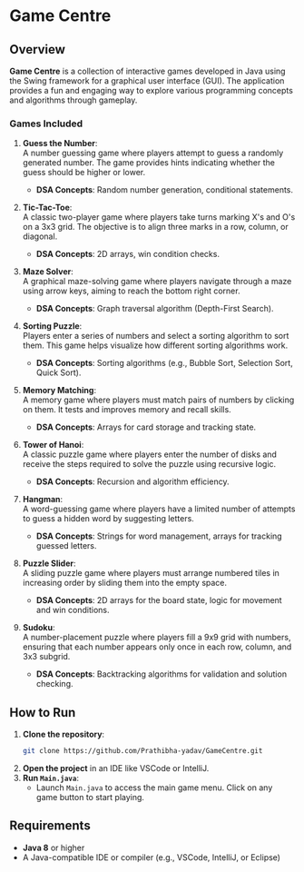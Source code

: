 # Game Centre

## Overview
**Game Centre** is a collection of interactive games developed in Java using the Swing framework for a graphical user interface (GUI). The application provides a fun and engaging way to explore various programming concepts and algorithms through gameplay.

### Games Included

1. **Guess the Number**:  
   A number guessing game where players attempt to guess a randomly generated number. The game provides hints indicating whether the guess should be higher or lower.
   - **DSA Concepts**: Random number generation, conditional statements.

2. **Tic-Tac-Toe**:  
   A classic two-player game where players take turns marking X's and O's on a 3x3 grid. The objective is to align three marks in a row, column, or diagonal.
   - **DSA Concepts**: 2D arrays, win condition checks.

3. **Maze Solver**:  
   A graphical maze-solving game where players navigate through a maze using arrow keys, aiming to reach the bottom right corner.
   - **DSA Concepts**: Graph traversal algorithm (Depth-First Search).

4. **Sorting Puzzle**:  
   Players enter a series of numbers and select a sorting algorithm to sort them. This game helps visualize how different sorting algorithms work.
   - **DSA Concepts**: Sorting algorithms (e.g., Bubble Sort, Selection Sort, Quick Sort).

5. **Memory Matching**:  
   A memory game where players must match pairs of numbers by clicking on them. It tests and improves memory and recall skills.
   - **DSA Concepts**: Arrays for card storage and tracking state.

6. **Tower of Hanoi**:  
   A classic puzzle game where players enter the number of disks and receive the steps required to solve the puzzle using recursive logic.
   - **DSA Concepts**: Recursion and algorithm efficiency.

7. **Hangman**:  
   A word-guessing game where players have a limited number of attempts to guess a hidden word by suggesting letters.
   - **DSA Concepts**: Strings for word management, arrays for tracking guessed letters.

8. **Puzzle Slider**:  
   A sliding puzzle game where players must arrange numbered tiles in increasing order by sliding them into the empty space.
   - **DSA Concepts**: 2D arrays for the board state, logic for movement and win conditions.

9. **Sudoku**:  
   A number-placement puzzle where players fill a 9x9 grid with numbers, ensuring that each number appears only once in each row, column, and 3x3 subgrid.
   - **DSA Concepts**: Backtracking algorithms for validation and solution checking.

## How to Run
1. **Clone the repository**:
   ```bash
   git clone https://github.com/Prathibha-yadav/GameCentre.git
   ```
2. **Open the project** in an IDE like VSCode or IntelliJ.
3. **Run `Main.java`**:
   - Launch `Main.java` to access the main game menu. Click on any game button to start playing.

## Requirements
- **Java 8** or higher
- A Java-compatible IDE or compiler (e.g., VSCode, IntelliJ, or Eclipse)
